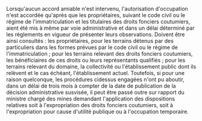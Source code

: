 Lorsqu'aucun accord amiable n'est intervenu,
l'autorisation d'occupation n'est accordée qu'après que les
propriétaires, suivant le code civil ou le régime de l'immatriculation
et les titulaires des droits fonciers coutumiers, aient été mis à même
par voie administrative et dans un délai déterminé par les règlements en
vigueur de présenter leurs observations.
Doivent être ainsi consultés :
les propriétaires, pour les terrains détenus par des particuliers dans
les formes prévues par le code civil ou le régime de l'immatriculation
;
pour les terrains relevant des droits fonciers coutumiers, les
bénéficiaires de ces droits ou leurs représentants qualifiés ;
pour les terrains relevant du domaine, la collectivité ou
l'établissement public dont ils relèvent et le cas échéant,
l'établissement actuel.
Toutefois, si pour une raison quelconque, les procédures cidessus
engagées n'ont pu aboutir, dans un délai de trois mois à compter de la
date de publication de la décision administrative susvisée, il peut être
passé outre sur rapport du ministre chargé des mines demandant
l'application des dispositions relatives soit à l'expropriation des
droits fonciers coutumiers, soit à l'expropriation pour cause d'utilité
publique ou à l'occupation temporaire.